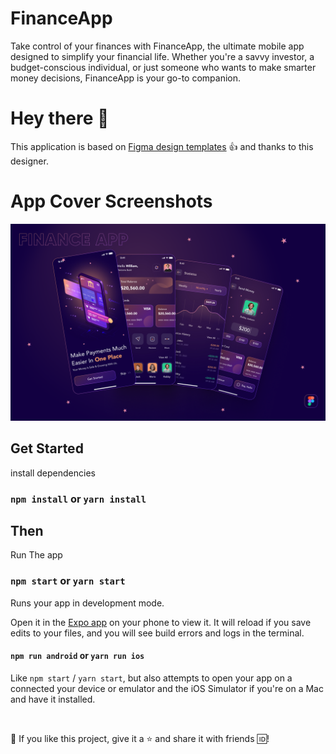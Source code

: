 # FinanceApp 

Take control of your finances with FinanceApp, the ultimate mobile app designed to simplify your financial life. Whether you're a savvy investor, a budget-conscious individual, or just someone who wants to make smarter money decisions, FinanceApp is your go-to companion.

# Hey there :wave:

This application is based on [Figma design templates](https://www.figma.com/design/e2WF3F6FWPPZcCw4RLZ3mZ/Finance-Mobile-App?t=0ZwsPDfzzOCSoI77-0) :thumbsup: and thanks to this designer.

# App Cover Screenshots

![App Cover](./assets/images/Cover.png)

## Get Started

install dependencies 

### `npm install` or `yarn install`

## Then

Run The app

### `npm start` or `yarn start`

Runs your app in development mode.

Open it in the [Expo app](https://expo.io) on your phone to view it. It will reload if you save edits to your files, and you will see build errors and logs in the terminal.

#### `npm run android` or `yarn run ios`

Like `npm start` / `yarn start`, but also attempts to open your app on a connected your device or emulator and the iOS Simulator if you're on a Mac and have it installed.

<br />

💙 If you like this project, give it a ⭐ and share it with friends :id:!
